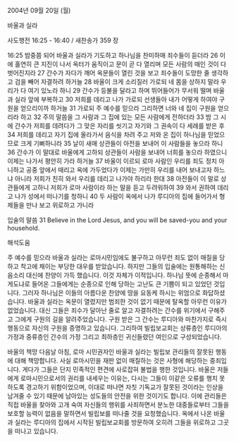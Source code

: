 2004년 09월 20일 (월)

바울과 실라



사도행전 16:25 - 16:40 / 새찬송가 359 장


16:25 밤중쯤 되어 바울과 실라가 기도하고 하나님을 찬미하매 죄수들이 듣더라 26 이에 홀연히 큰 지진이 나서 옥터가 움직이고 문이 곧 다 열리며 모든 사람의 매인 것이 다 벗어진지라 27 간수가 자다가 깨어 옥문들이 열린 것을 보고 죄수들이 도망한 줄 생각하고 검을 빼어 자결하려 하거늘 28 바울이 크게 소리질러 가로되 네 몸을 상하지 말라 우리가 다 여기 있노라 하니 29 간수가 등불을 달라고 하며 뛰어들어가 무서워 떨며 바울과 실라 앞에 부복하고 30 저희를 데리고 나가 가로되 선생들아 내가 어떻게 하여야 구원을 얻으리이까 하거늘 31 가로되 주 예수를 믿으라 그리하면 너와 네 집이 구원을 얻으리라 하고 32 주의 말씀을 그 사람과 그 집에 있는 모든 사람에게 전하더라 33 밤 그 시에 간수가 저희를 데려다가 그 맞은 자리를 씻기고 자기와 그 권속이 다 세례를 받은 후 34 저희를 데리고 자기 집에 올라가서 음식을 차려 주고 저와 온 집이 하나님을 믿었으므로 크게 기뻐하니라 35 날이 새매 상관들이 아전을 보내어 이 사람들을 놓으라 하니 36 간수가 이 말대로 바울에게 고하되 상관들이 사람을 보내어 너희를 놓으라 하였으니 이제는 나가서 평안히 가라 하거늘 37 바울이 이르되 로마 사람인 우리를 죄도 정치 아니하고 공중 앞에서 때리고 옥에 가두었다가 이제는 가만히 우리를 내어 보내고자 하느냐 아니라 저희가 친히 와서 우리를 데리고 나가야 하리라 한대 38 아전들이 이 말로 상관들에게 고하니 저희가 로마 사람이라 하는 말을 듣고 두려워하여 39 와서 권하여 데리고 나가 성에서 떠나기를 청하니 40 두 사람이 옥에서 나가 루디아의 집에 들어가서 형제들을 만나 보고 위로하고 가니라 

입술의 말씀
31 Believe in the Lord Jesus, and you will be saved-you and your household.

해석도움





주 예수를 믿으라
바울과 실라는 로마시민임에도 불구하고 아무런 죄도 없이 매질을 당하고 착고에 채이는 부당한 대우를 받았습니다. 하지만 그들의 입술에는 원통해하는 신음소리 대신에 찬양이 가득 했습니다. 이것 자체가 이적입니다. 하나님 뜻에 순종해서 마게도냐로 들어온 그들에게는 순종으로 인해 당하는 고난도 큰 기쁨이 되고 있었던 것입니다. 그러자 하나님은 이들의 아름다운 찬양에 땅을 요동케 하시는 위엄으로 화답하셨습니다. 바울과 실라는 옥문이 열렸지만 범죄한 것이 없기 때문에 탈옥할 아무런 이유가 없었습니다. 대신 그들은 죄수가 달아난 줄로 알고 자결하려는 간수를 위기에서 구해주고 그에게 구원의 길을 알려주었습니다. 구원 받은 그 간수는 루디아와 마찬가지로 즉시 행동으로 자신의 구원을 증명하고 있습니다. 그리하여 빌립보교회는 상류층인 루디아의 가정과 중류층인 간수의 가정 그리고 최하층인 귀신들렸던 여인으로 구성되었습니다. 

바울의 책망
다음날 아침, 로마 시민권자인 바울과 실라는 빌립보 관리들의 잘못된 행동에 대해 책망합니다. 사실 로마시민을 재판 없이 매질하는 것은 사형에 해당하는 중죄입니다. 게다가 그들은 단지 민족적인 편견에 사로잡혀 불법을 행한 것입니다. 바울은 저들에게 로마시민으로서의 권리를 내세우는 이유는, 다시는 그들이 이같은 오류를 행치 못하도록 경고하기 위함이었으며, 이대로 떠나면 자칫 기독교가 잘못된 것이라는 인상을 남겨줄 수 있기 때문에 남아있는 성도들의 안전을 위한 것이기도 합니다. 이에 관리들은 직접 바울을 찾아와 고개 숙여 자신들의 행위를 사죄하면서 분노한 대중들로부터 그들을 보호할 능력이 없음을 말하면서 빌립보를 떠나줄 것을 요청했습니다. 옥에서 나온 바울과 실라는 루디아의 집에서 시작된 빌립보교회를 방문하여 오히려 그들을 위로하고 그곳을 떠나고 있습니다.